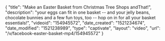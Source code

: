 {
    "title": "Make an Easter Basket from Christmas Tree Shops andThat!",
    "description": "your eggs can fit in one basket -- and your jelly beans, chocolate bunnies and a few fun toys, too -- hop on in for all your basket essentials!",
    "videoid": "154945572",
    "date_created": "1521234674",
    "date_modified": "1521238989",
    "type": "captivate",
    "layout": "video",
    "url": "\/v\/facebook-easter-basket-mp4\/154945572"
}